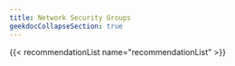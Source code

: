 ```yaml
---
title: Network Security Groups
geekdocCollapseSection: true
---
```


{{< recommendationList name="recommendationList" >}}
